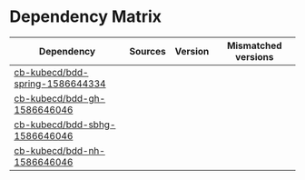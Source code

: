 # Dependency Matrix

Dependency | Sources | Version | Mismatched versions
---------- | ------- | ------- | -------------------
[cb-kubecd/bdd-spring-1586644334](https://github.com/cb-kubecd/bdd-spring-1586644334.git) |  | []() | 
[cb-kubecd/bdd-gh-1586646046](https://github.com/cb-kubecd/bdd-gh-1586646046.git) |  | []() | 
[cb-kubecd/bdd-sbhg-1586646046](https://github.com/cb-kubecd/bdd-sbhg-1586646046.git) |  | []() | 
[cb-kubecd/bdd-nh-1586646046](https://github.com/cb-kubecd/bdd-nh-1586646046.git) |  | []() | 
